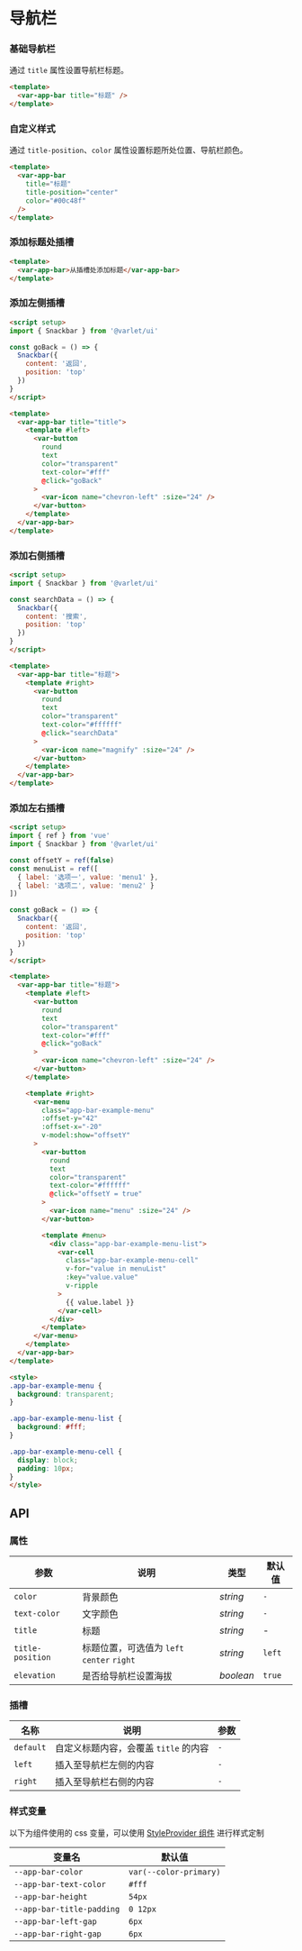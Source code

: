# 导航栏

### 基础导航栏

通过 `title` 属性设置导航栏标题。

```html
<template>
  <var-app-bar title="标题" />
</template>
```

### 自定义样式

通过 `title-position`、`color` 属性设置标题所处位置、导航栏颜色。

```html
<template>
  <var-app-bar
    title="标题"
    title-position="center"
    color="#00c48f"
  />
</template>
```

### 添加标题处插槽

```html
<template>
  <var-app-bar>从插槽处添加标题</var-app-bar>
</template>
```

### 添加左侧插槽

```html
<script setup>
import { Snackbar } from '@varlet/ui'

const goBack = () => {
  Snackbar({
    content: '返回',
    position: 'top'
  })
}
</script>

<template>
  <var-app-bar title="title">
    <template #left>
      <var-button
        round
        text
        color="transparent"
        text-color="#fff"
        @click="goBack"
      >
        <var-icon name="chevron-left" :size="24" />
      </var-button>
    </template>
  </var-app-bar>
</template>
```

### 添加右侧插槽

```html
<script setup>
import { Snackbar } from '@varlet/ui'

const searchData = () => {
  Snackbar({
    content: '搜索',
    position: 'top'
  })
}
</script>

<template>
  <var-app-bar title="标题">
    <template #right>
      <var-button
        round
        text
        color="transparent"
        text-color="#ffffff"
        @click="searchData"
      >
        <var-icon name="magnify" :size="24" />
      </var-button>
    </template>
  </var-app-bar>
</template>
```

### 添加左右插槽

```html
<script setup>
import { ref } from 'vue'
import { Snackbar } from '@varlet/ui'

const offsetY = ref(false)
const menuList = ref([
  { label: '选项一', value: 'menu1' },
  { label: '选项二', value: 'menu2' }
])

const goBack = () => {
  Snackbar({
    content: '返回',
    position: 'top'
  })
}
</script>

<template>
  <var-app-bar title="标题">
    <template #left>
      <var-button
        round
        text
        color="transparent"
        text-color="#fff"
        @click="goBack"
      >
        <var-icon name="chevron-left" :size="24" />
      </var-button>
    </template>

    <template #right>
      <var-menu
        class="app-bar-example-menu"
        :offset-y="42"
        :offset-x="-20"
        v-model:show="offsetY"
      >
        <var-button
          round
          text
          color="transparent"
          text-color="#ffffff"
          @click="offsetY = true"
        >
          <var-icon name="menu" :size="24" />
        </var-button>

        <template #menu>
          <div class="app-bar-example-menu-list">
            <var-cell
              class="app-bar-example-menu-cell"
              v-for="value in menuList"
              :key="value.value"
              v-ripple
            >
              {{ value.label }}
            </var-cell>
          </div>
        </template>
      </var-menu>
    </template>
  </var-app-bar>
</template>

<style>
.app-bar-example-menu {
  background: transparent;
}

.app-bar-example-menu-list {
  background: #fff;
}

.app-bar-example-menu-cell {
  display: block;
  padding: 10px;
}
</style>
```

## API

### 属性

|参数 | 说明 | 类型 | 默认值 |
| ---- | ---- | ---- | ---- |
| `color` | 背景颜色 | _string_ | `-` |
| `text-color` | 文字颜色 | _string_ | `-` |
| `title` | 标题 | _string_ | - |
| `title-position` | 标题位置，可选值为 `left` `center` `right` | _string_ | `left` |
| `elevation` | 是否给导航栏设置海拔 | _boolean_ | `true` |

### 插槽

| 名称 | 说明 | 参数 |
| ---- | ---- | ----|
| `default` | 自定义标题内容，会覆盖 `title` 的内容 | `-` |
| `left` | 插入至导航栏左侧的内容 | `-` |
| `right` | 插入至导航栏右侧的内容 | `-` |

### 样式变量
以下为组件使用的 css 变量，可以使用 [StyleProvider 组件](#/zh-CN/style-provider) 进行样式定制

| 变量名 | 默认值 |
| --- | --- |
| `--app-bar-color` | `var(--color-primary)` |
| `--app-bar-text-color` | `#fff` |
| `--app-bar-height` | `54px` |
| `--app-bar-title-padding` | `0 12px` |
| `--app-bar-left-gap` | `6px` |
| `--app-bar-right-gap` | `6px` |

